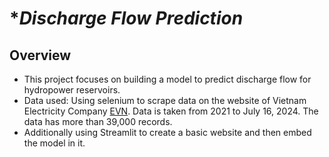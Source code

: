 # **Discharge Flow Prediction*
## Overview
* This project focuses on building a model to predict discharge flow for hydropower reservoirs.
* Data used: Using selenium to scrape data on the website of Vietnam Electricity Company [EVN](https://www.evn.com.vn/c3/thong-tin-ho-thuy-dien/Muc-nuoc-cac-ho-thuy-dien-117-123.aspx). Data is taken from 2021 to July 16, 2024. The data has more than 39,000 records.
* Additionally using Streamlit to create a basic website and then embed the model in it.
